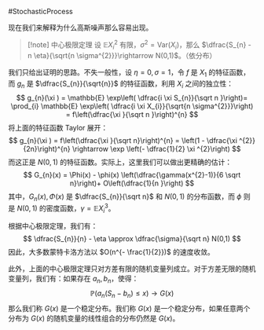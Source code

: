 #StochasticProcess 

现在我们来解释为什么高斯噪声那么容易出现。
>[!note] 中心极限定理
>设 $\mathbb{E} X_{i}^{2}$ 有限，$\sigma^{2} = \mathrm{Var}(X_{i})$，那么 $\dfrac{S_{n} - n \eta}{\sqrt{n \sigma^{2}}}\rightarrow  N(0,1)$。（依分布）

我们只给出证明的思路。不失一般性，设 $\eta = 0 , \sigma = 1$，令 $f$ 是 $X_{1}$ 的特征函数，而 $g_{n}$ 是 $\dfrac{S_{n}}{\sqrt{n}}$ 的特征函数，利用 $X_{i}$ 之间的独立性：
$$
g_{n}(\xi ) = \mathbb{E} \exp\left( \dfrac{i \xi  S_{n}}{\sqrt n }\right)= \prod_{i} \mathbb{E} \exp\left( \dfrac{i \xi X_{i}}{\sqrt{n \sigma^{2}}}\right) = f\left(\dfrac{\xi }{\sqrt n }\right)^{n}
$$
将上面的特征函数 Taylor 展开：
$$
g_{n}(\xi ) = f\left(\dfrac{\xi }{\sqrt n}\right)^{n} = \left(1 - \dfrac{\xi ^{2}}{2n}\right)^{n} \rightarrow  \exp \left(- \dfrac{1}{2} \xi ^{2}\right)
$$
而这正是 $N(0,1)$ 的特征函数。实际上，这里我们可以做出更精确的估计：
$$
G_{n}(x) = \Phi(x) - \phi(x) \left(\dfrac{\gamma(x^{2}-1)}{6 \sqrt n}\right)+ O\left(\dfrac{1}{n }\right)
$$
其中，$G_{n}(x),\Phi(x)$ 是 $\dfrac{S_{n}}{\sqrt n}$ 和 $N(0,1)$ 的分布函数，而 $\phi$ 则是 $N(0,1)$ 的密度函数，$\gamma = \mathbb{E} X_{i}^{3}$。

根据中心极限定理，我们有：
$$
\dfrac{S_{n}}{n} - \eta  \approx  \dfrac{\sigma}{\sqrt n} N(0,1)
$$
因此，大多数蒙特卡洛方法以 $O(n^{- \frac{1}{2}})$ 的速度收敛。

此外，上面的中心极限定理只对方差有限的随机变量列成立。对于方差无限的随机变量列，我们有：如果存在 $a_{n},b_{n}$，使得：
$$
\mathbb{P} (a_{n} (S_{n} - b_{n}) \le x) \rightarrow G(x)
$$
那么我们称 $G(x)$ 是一个稳定分布。我们称 $G(x)$ 是一个稳定分布，如果任意两个分布为 $G(x)$ 的随机变量的线性组合的分布仍然是 $G(x)$。


